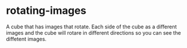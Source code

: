 # rotating-images
A cube that has images that rotate. 
Each side of the cube as a different images and the cube will rotare in different directions so you can see the diffetent images. 
